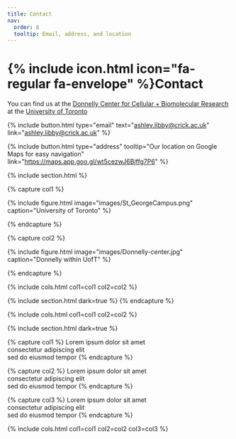 ```yaml
---
title: Contact
nav:
  order: 6
  tooltip: Email, address, and location
---
```


# {% include icon.html icon="fa-regular fa-envelope" %}Contact

You can find us at the [Donnelly Center for Cellular + Biomolecular Research](https://thedonnellycentre.utoronto.ca/) at the [University of Toronto](https://www.utoronto.ca/)

{%
  include button.html
  type="email"
  text="ashley.libby@crick.ac.uk"
  link="ashley.libby@crick.ac.uk"
%}

{%
  include button.html
  type="address"
  tooltip="Our location on Google Maps for easy navigation"
  link="https://maps.app.goo.gl/wt5cezwJ6Bjffg7P6"
%}

{% include section.html %}

{% capture col1 %}

{%
  include figure.html
  image="images/St_GeorgeCampus.png"
  caption="University of Toronto"
%}

{% endcapture %}

{% capture col2 %}

{%
  include figure.html
  image="images/Donnelly-center.jpg"
  caption="Donnelly within UofT"
%}

{% endcapture %}

{% include cols.html col1=col1 col2=col2 %}

{% include section.html dark=true %}
{% endcapture %}

{% include cols.html col1=col1 col2=col2 %}

{% include section.html dark=true %}

{% capture col1 %}
Lorem ipsum dolor sit amet  
consectetur adipiscing elit  
sed do eiusmod tempor
{% endcapture %}

{% capture col2 %}
Lorem ipsum dolor sit amet  
consectetur adipiscing elit  
sed do eiusmod tempor
{% endcapture %}

{% capture col3 %}
Lorem ipsum dolor sit amet  
consectetur adipiscing elit  
sed do eiusmod tempor
{% endcapture %}

{% include cols.html col1=col1 col2=col2 col3=col3 %}
